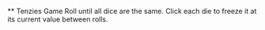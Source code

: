 ** Tenzies Game
Roll until all dice are the same. Click
each die to freeze it at its current value between rolls.
